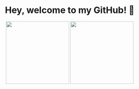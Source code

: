 <div align="center">

  # Hey, welcome to my GitHub! 👋

  <!-- Top Languages -->
  <img src="https://github-readme-stats.vercel.app/api/top-langs/?username=khushant2001&layout=compact&theme=transparent" height="200" />
  <!-- GitHub Stats -->
  <img src="https://github-readme-stats.vercel.app/api?username=khushant2001&show_icons=true&theme=transparent&rank_icon=github" height="200" />

</div>
